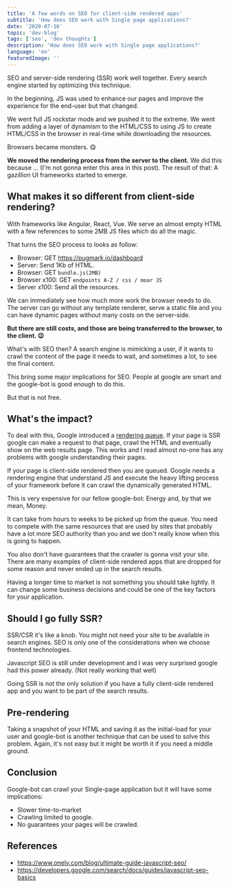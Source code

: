 ```yaml
---
title: 'A few words on SEO for client-side rendered apps'
subtitle: 'How does SEO work with Single page applications?'
date: '2020-07-16'
topic: 'dev-blog'
tags: ['seo', 'dev thoughts']
description: 'How does SEO work with Single page applications?'
language: 'en'
featuredImage: ''
---
```


SEO and server-side rendering (SSR) work well together. Every search engine started by optimizing this technique.

In the beginning, JS was used to enhance our pages and improve the experience for the end-user but that changed.

We went full JS rockstar mode and we pushed it to the extreme. We went from adding a layer of dynamism to the HTML/CSS to using JS to create HTML/CSS in the browser in real-time while downloading the resources.

Browsers became monsters. 😋

**We moved the rendering process from the server to the client.** We did this because ... (I'm not gonna enter this area in this post). The result of that: A gazillion UI frameworks started to emerge.

## What makes it so different from client-side rendering?

With frameworks like Angular, React, Vue. We serve an almost empty HTML with a few references to some 2MB JS files which do all the magic.

That turns the SEO process to looks as follow:

- Browser: GET https://pugmark.io/dashboard
- Server: Send 1Kb of HTML.
- Browser: GET `bundle.js(2MB)`
- Browser x100: GET `endpoints A-Z / css / moar JS`
- Server x100: Send all the resources.

We can immediately see how much more work the browser needs to do. The server can go without any template renderer, serve a static file and you can have dynamic pages without many costs on the server-side.

**But there are still costs, and those are being transferred to the browser, to the client. 😉**

What's with SEO then? A search engine is mimicking a user, if it wants to crawl the content of the page it needs to wait, and sometimes a lot, to see the final content.

This bring some major implications for SEO. People at google are smart and the google-bot is good enough to do this.

But that is not free.

## What's the impact?

To deal with this, Google introduced a [rendering queue](https://developers.google.com/search/docs/guides/javascript-seo-basics). If your page is SSR google can make a request to that page, crawl the HTML and eventually show on the web results page. This works and I read almost no-one has any problems with google understanding their pages.

If your page is client-side rendered then you are queued. Google needs a rendering engine that understand JS and execute the heavy lifting process of your framework before it can crawl the dynamically generated HTML.

This is very expensive for our fellow google-bot: Energy and, by that we mean, Money.

It can take from hours to weeks to be picked up from the queue. You need to compete with the same resources that are used by sites that probably have a lot more SEO authority than you and we don't really know when this is going to happen.

You also don't have guarantees that the crawler is gonna visit your site. There are many examples of client-side rendered apps that are dropped for some reason and never ended up in the search results.

Having a longer time to market is not something you should take lightly. It can change some business decisions and could be one of the key factors for your application.

## Should I go fully SSR?

SSR/CSR it's like a knob. You might not need your site to be available in search engines. SEO is only one of the considerations when we choose frontend technologies.

Javascript SEO is still under development and I was very surprised google had this power already. (Not really working that well)

Going SSR is not the only solution if you have a fully client-side rendered app and you want to be part of the search results.

## Pre-rendering

Taking a snapshot of your HTML and saving it as the initial-load for your user and google-bot is another technique that can be used to solve this problem. Again, it's not easy but it might be worth it if you need a middle ground.

## Conclusion

Google-bot can crawl your Single-page application but it will have some implications:

- Slower time-to-market
- Crawling limited to google.
- No guarantees your pages will be crawled.

## References

- https://www.onely.com/blog/ultimate-guide-javascript-seo/
- https://developers.google.com/search/docs/guides/javascript-seo-basics
